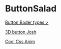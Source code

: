 # ButtonSalad
 
[Button Boder types >](https://www.educba.com/css-button-border/)

[3D button Josh](https://www.joshwcomeau.com/animation/3d-button/)

[Cool Css Anim](https://www.sliderrevolution.com/resources/css-animation-examples/)